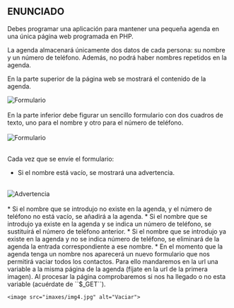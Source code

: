 ## **ENUNCIADO**

Debes programar una aplicación para mantener una pequeña agenda en una única página web programada en PHP.

La agenda almacenará únicamente dos datos de cada persona: su nombre y un número de teléfono. Además, no podrá haber nombres repetidos en la agenda.

En la parte superior de la página web se mostrará el contenido de la agenda. 

<image src="imaxes/img3.jpg" alt="Formulario">
<br><br>
En la parte inferior debe figurar un sencillo formulario con dos cuadros de texto, uno para el nombre y otro para el número de teléfono.
<br><br>
<image src="imaxes/img1.jpg" alt="Formulario">
<br><br>

Cada vez que se envíe el formulario:

* Si el nombre está vacío, se mostrará una advertencia.
<br><br>
<image src="imaxes/img2.jpg" alt="Advertencia">
<br><br>
* Si el nombre que se introdujo no existe en la agenda, y el número de teléfono no está vacío, se añadirá a la agenda.
* Si el nombre que se introdujo ya existe en la agenda y se indica un número de teléfono, se sustituirá el número de teléfono anterior.
* Si el nombre que se introdujo ya existe en la agenda y no se indica número de teléfono, se eliminará de la agenda la entrada correspondiente a ese nombre.
* En el momento que la agenda tenga un nombre nos aparecerá un nuevo formulario que nos permitirá vaciar todos los contactos. Para ello mandaremos en la url una variable a la misma página de la agenda (fíjate en la url de la primera imagen). Al procesar la página comprobaremos si nos ha llegado o no esta variable (acuérdate de ``$_GET``).


    <image src="imaxes/img4.jpg" alt="Vaciar">
